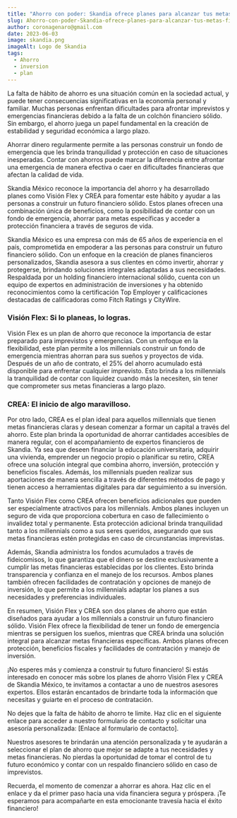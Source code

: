 ```yaml
---
title: "Ahorro con poder: Skandia ofrece planes para alcanzar tus metas financieras."
slug: Ahorro-con-poder-Skandia-ofrece-planes-para-alcanzar-tus-metas-financieras
author: coronagenaro@gmail.com
date: 2023-06-03
image: skandia.png
imageAlt: Logo de Skandia
tags:
  - Ahorro
  - inversion
  - plan
---
```

<!--StartFragment-->

La falta de hábito de ahorro es una situación común en la sociedad actual, y puede tener consecuencias significativas en la economía personal y familiar. Muchas personas enfrentan dificultades para afrontar imprevistos y emergencias financieras debido a la falta de un colchón financiero sólido. Sin embargo, el ahorro juega un papel fundamental en la creación de estabilidad y seguridad económica a largo plazo.

Ahorrar dinero regularmente permite a las personas construir un fondo de emergencia que les brinda tranquilidad y protección en caso de situaciones inesperadas. Contar con ahorros puede marcar la diferencia entre afrontar una emergencia de manera efectiva o caer en dificultades financieras que afectan la calidad de vida.

Skandia México reconoce la importancia del ahorro y ha desarrollado planes como Visión Flex y CREA para fomentar este hábito y ayudar a las personas a construir un futuro financiero sólido. Estos planes ofrecen una combinación única de beneficios, como la posibilidad de contar con un fondo de emergencia, ahorrar para metas específicas y acceder a protección financiera a través de seguros de vida.

Skandia México es una empresa con más de 65 años de experiencia en el país, comprometida en empoderar a las personas para construir un futuro financiero sólido. Con un enfoque en la creación de planes financieros personalizados, Skandia asesora a sus clientes en cómo invertir, ahorrar y protegerse, brindando soluciones integrales adaptadas a sus necesidades. Respaldada por un holding financiero internacional sólido, cuenta con un equipo de expertos en administración de inversiones y ha obtenido reconocimientos como la certificación Top Employer y calificaciones destacadas de calificadoras como Fitch Ratings y CityWire.

### **Visión Flex: Si lo planeas, lo logras.**

Visión Flex es un plan de ahorro que reconoce la importancia de estar preparado para imprevistos y emergencias. Con un enfoque en la flexibilidad, este plan permite a los millennials construir un fondo de emergencia mientras ahorran para sus sueños y proyectos de vida. Después de un año de contrato, el 25% del ahorro acumulado está disponible para enfrentar cualquier imprevisto. Esto brinda a los millennials la tranquilidad de contar con liquidez cuando más la necesiten, sin tener que comprometer sus metas financieras a largo plazo.

### **CREA: El inicio de algo maravilloso.**

Por otro lado, CREA es el plan ideal para aquellos millennials que tienen metas financieras claras y desean comenzar a formar un capital a través del ahorro. Este plan brinda la oportunidad de ahorrar cantidades accesibles de manera regular, con el acompañamiento de expertos financieros de Skandia. Ya sea que deseen financiar la educación universitaria, adquirir una vivienda, emprender un negocio propio o planificar su retiro, CREA ofrece una solución integral que combina ahorro, inversión, protección y beneficios fiscales. Además, los millennials pueden realizar sus aportaciones de manera sencilla a través de diferentes métodos de pago y tienen acceso a herramientas digitales para dar seguimiento a su inversión.

Tanto Visión Flex como CREA ofrecen beneficios adicionales que pueden ser especialmente atractivos para los millennials. Ambos planes incluyen un seguro de vida que proporciona cobertura en caso de fallecimiento o invalidez total y permanente. Esta protección adicional brinda tranquilidad tanto a los millennials como a sus seres queridos, asegurando que sus metas financieras estén protegidas en caso de circunstancias imprevistas.

Además, Skandia administra los fondos acumulados a través de fideicomisos, lo que garantiza que el dinero se destine exclusivamente a cumplir las metas financieras establecidas por los clientes. Esto brinda transparencia y confianza en el manejo de los recursos. Ambos planes también ofrecen facilidades de contratación y opciones de manejo de inversión, lo que permite a los millennials adaptar los planes a sus necesidades y preferencias individuales.

En resumen, Visión Flex y CREA son dos planes de ahorro que están diseñados para ayudar a los millennials a construir un futuro financiero sólido. Visión Flex ofrece la flexibilidad de tener un fondo de emergencia mientras se persiguen los sueños, mientras que CREA brinda una solución integral para alcanzar metas financieras específicas. Ambos planes ofrecen protección, beneficios fiscales y facilidades de contratación y manejo de inversión.

<!--StartFragment-->

¡No esperes más y comienza a construir tu futuro financiero! Si estás interesado en conocer más sobre los planes de ahorro Visión Flex y CREA de Skandia México, te invitamos a contactar a uno de nuestros asesores expertos. Ellos estarán encantados de brindarte toda la información que necesitas y guiarte en el proceso de contratación.

No dejes que la falta de hábito de ahorro te limite. Haz clic en el siguiente enlace para acceder a nuestro formulario de contacto y solicitar una asesoría personalizada: \[Enlace al formulario de contacto].

Nuestros asesores te brindarán una atención personalizada y te ayudarán a seleccionar el plan de ahorro que mejor se adapte a tus necesidades y metas financieras. No pierdas la oportunidad de tomar el control de tu futuro económico y contar con un respaldo financiero sólido en caso de imprevistos.

Recuerda, el momento de comenzar a ahorrar es ahora. Haz clic en el enlace y da el primer paso hacia una vida financiera segura y próspera. ¡Te esperamos para acompañarte en esta emocionante travesía hacia el éxito financiero!

<!--EndFragment-->